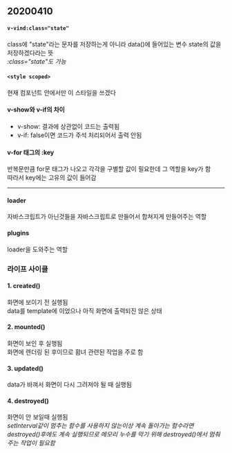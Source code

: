 ## 20200410
#### ```v-vind:class="state"``` 
class에 "state"라는 문자를 저장하는게 아니라
data()에 들어있는 변수 state의 값을 저장하겠다라는 뜻
<br>*:class="state"도 가능*
#### ```<style scoped>```
 현재 컴포넌트 안에서만 이 스타일을 쓰겠다
#### v-show와 v-if의 차이
* v-show: 결과에 상관없이 코드는 출력됨
* v-if: false이면 코드가 주석 처리되어서 출력 안됨
####  v-for 태그의 :key
반복문만큼 for문 태그가 나오고 각각을 구별할 값이 필요한데 그 역할을 key가 함
<br>따라서 key에는 고유의 값이 들어감
***
#### loader
자바스크립트가 아닌것들을 자바스크립트로 만들어서 합쳐지게 만들어주는 역할
#### plugins
loader을 도와주는 역할

### 라이프 사이클
#### 1. created()
화면에 보이기 전 실행됨
<br>data를 template에 이었으나 아직 화면에 출력되진 않은 상태
#### 2. mounted()
화면이 보인 후 실행됨
<br>화면에 렌더링 된 후이므로 홤녀 관련된 작업을 주로 함
#### 3. updated()
data가 바껴서 화면이 다시 그려져야 될 때 실행됨
#### 4. destroyed()
화면이 안 보일때 실행됨
<br>*setInterval같이 멈추는 함수를 사용하지 않는이상 계속 돌아가는 함수라면  destroyed()후에도 계속 실행되므로 메모리 누수를 막기 위해 destroyed()에서 멈춰주는 작업이 필요함*

